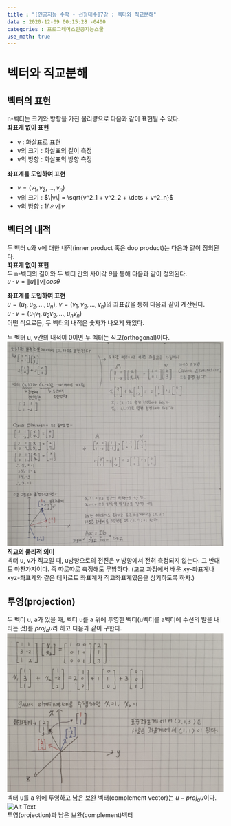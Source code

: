 ```yaml
---
title : "[인공지능 수학 - 선형대수]7강 : 벡터와 직교분해"
data : 2020-12-09 00:15:28 -0400
categories : 프로그래머스인공지능스쿨
use_math: true
---
```

# 벡터와 직교분해
## 벡터의 표현
n-벡터는 크기와 방향을 가진 물리량으로 다음과 같이 표현될 수 있다.  
**좌표게 없이 표현**  
- v : 화살표로 표현
- v의 크기 : 화살표의 길이 측정
- v의 방향 : 화살표의 방향 측정 
  
**좌표계를 도입하여 표현**  
- $v = (v_1, v_2, \dots, v_n)$
- v의 크기 : $\|v\| = \sqrt{v^2_1 + v^2_2 + \dots + v^2_n}$
- v의 방향 : $1/\|v\|v$
  
## 벡터의 내적
두 벡터 u와 v에 대한 내적(inner product 혹은 dop product)는 다음과 같이 정의된다.  
**좌표게 없이 표현**  
두 n-벡터의 길이와 두 벡터 간의 사이각 $\theta$을 통해 다음과 같이 정의된다.  
$u \cdot v = \|u\|\|v\|cos\theta$  
  
**좌표계를 도입하여 표현**  
$u = (u_1, u_2, \dots, u_n)$, $v = (v_1, v_2, \dots, v_n)$의 좌표값을 통해 다음과 같이 계산된다.  
$u \cdot v = (u_1v_1, u_2v_2, \dots, u_nv_n)$  
어떤 식으로든, 두 벡터의 내적은 숫자가 나오게 돼있다.  
  
두 벡터 u, v간의 내적이 0이면 두 벡터는 직교(orthogonal)이다.  
![Alt Text](/assets/images/20201208/1.png)  
**직교의 물리적 의미**  
벡터 u, v가 직교일 때, u방향으로의 전진은 v 방향에서 전혀 측정되지 않는다. 그 반대도 마찬가지이다. 즉 따로따로 측정해도 무방하다. (고교 과정에서 배운 xy-좌표계나 xyz-좌표계와 같은 데카르트 좌표계가 직교좌표계였음을 상기하도록 하자.)  
  
## 투영(projection)
두 벡터 u, a가 있을 때, 벡터 u를 a 위에 투영한 벡터(u벡터를 a벡터에 수선의 발을 내리는 것)를 $proj_au$라 하고 다음과 같이 구한다.  
![Alt Text](/assets/images/20201208/2.png)  
벡터 u를 a 위에 투영하고 남은 보완 벡터(complement vector)는 $u-proj_au$이다.  
![Alt Text](/assets/images/20201208/3.png)  
투영(projection)과 남은 보완(complement)벡터  
